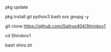 pkg update

pkg install git python3 bash sox gnupg -y

git clone https://github.com/Galirus404/Shirokov1

cd Shirokov1

bash shiro.sh
